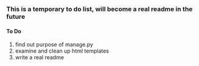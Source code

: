 
### This is a temporary to do list, will become a real readme in the future

#### To Do
1. find out purpose of manage.py
2. examine and clean up html templates
3. write a real readme
